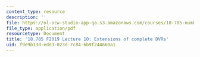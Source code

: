 ```yaml
---
content_type: resource
description: ''
file: https://ol-ocw-studio-app-qa.s3.amazonaws.com/courses/18-785-number-theory-i-fall-2019/f9e9b13dedd3023d7c846b9f244660a1_MIT18_785F19_lec10.pdf
file_type: application/pdf
resourcetype: Document
title: '18.785 F2019 Lecture 10: Extensions of complete DVRs'
uid: f9e9b13d-edd3-023d-7c84-6b9f244660a1
---
```

